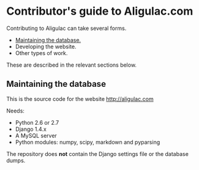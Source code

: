 # Contributor's guide to Aligulac.com

Contributing to Aligulac can take several forms.

* [Maintaining the database.](#-maintaining-the-database)
* Developing the website.
* Other types of work.

These are described in the relevant sections below.

## Maintaining the database

This is the source code for the website http://aligulac.com

Needs:

- Python 2.6 or 2.7
- Django 1.4.x
- A MySQL server
- Python modules: numpy, scipy, markdown and pyparsing

The repository does **not** contain the Django settings file or the database dumps.
